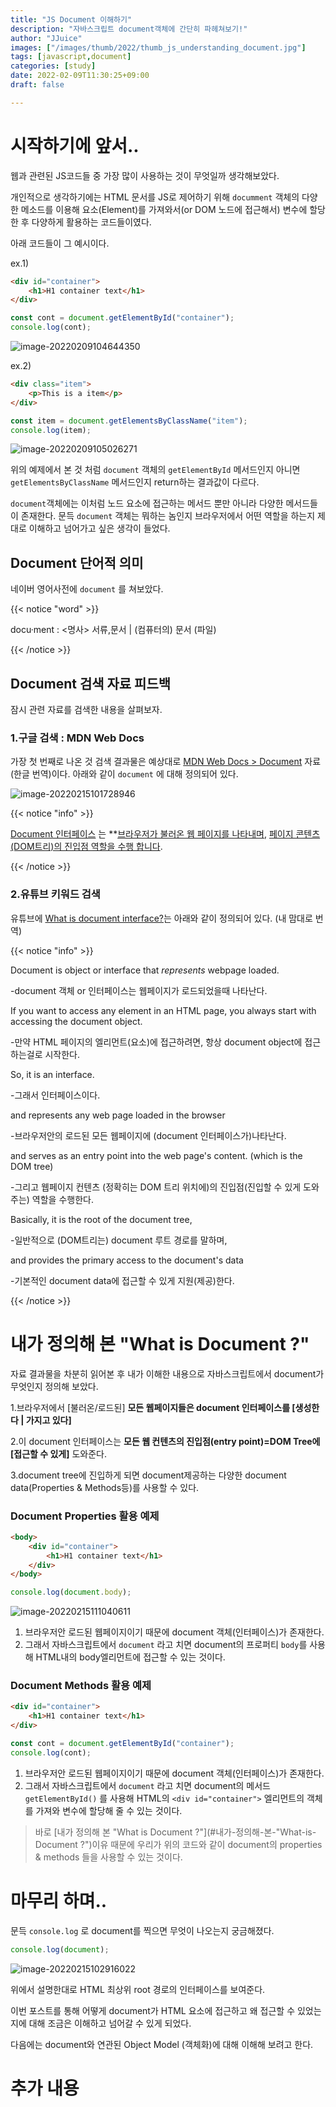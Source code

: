 ```yaml
---
title: "JS Document 이해하기"
description: "자바스크립트 document객체에 간단히 파헤쳐보기!"
author: "JJuice"
images: ["/images/thumb/2022/thumb_js_understanding_document.jpg"]
tags: [javascript,document]
categories: [study]
date: 2022-02-09T11:30:25+09:00
draft: false

---
```




# 시작하기에 앞서..

웹과 관련된 JS코드들 중 가장 많이 사용하는 것이 무엇일까 생각해보았다.

개인적으로 생각하기에는 HTML 문서를 JS로 제어하기 위해 `documment` 객체의 다양한 메소드를 이용해 요소(Element)를 가져와서(or DOM 노드에 접근해서) 변수에 할당한 후 다양하게 활용하는 코드들이였다.

아래 코드들이 그 예시이다.

ex.1)

```html
<div id="container">
	<h1>H1 container text</h1>
</div>
```

```js
const cont = document.getElementById("container");
console.log(cont);
```

![image-20220209104644350](https://raw.githubusercontent.com/JJuiceCode/blog.image.server/main/2022/image-20220209104644350.png)



ex.2)

```html
<div class="item">
	<p>This is a item</p>
</div>
```

```js
const item = document.getElementsByClassName("item");
console.log(item);
```

![image-20220209105026271](https://raw.githubusercontent.com/JJuiceCode/blog.image.server/main/2022/image-20220209105026271.png)



위의 예제에서 본 것 처럼 `document` 객체의 `getElementById` 메서드인지 아니면 `getElementsByClassName` 메서드인지 return하는 결과값이 다르다.

`document`객체에는 이처럼 노드 요소에 접근하는 메서드 뿐만 아니라 다양한 메서드들이 존재한다. 문득 `document` 객체는 뭐하는 놈인지 브라우저에서 어떤 역할을 하는지 제대로 이해하고 넘어가고 싶은 생각이 들었다.




## Document 단어적 의미

네이버 영어사전에 `document` 를 쳐보았다.

{{< notice "word" >}}

docu·ment : <명사> 서류,문서 | (컴퓨터의) 문서 (파일)

{{< /notice >}}



## Document 검색 자료 피드백

잠시 관련 자료를 검색한 내용을 살펴보자.

### 1.구글 검색 : MDN Web Docs

가장 첫 번째로 나온 것 검색 결과물은 예상대로 [MDN Web Docs > Document](https://developer.mozilla.org/ko/docs/Web/API/Document) 자료(한글 번역)이다. 아래와 같이 `document` 에 대해 정의되어 있다.

![image-20220215101728946](https://raw.githubusercontent.com/JJuiceCode/blog.image.server/main/2022/image-20220215101728946.png)

{{< notice "info" >}}

<u>Document 인터페이스</u> 는 **<u>브라우저가 불러온 웹 페이지를 나타내며</u>, <u>페이지 콘텐츠(DOM트리)의 진입점 역할을 수행 합니다</u>.

{{< /notice >}}



### 2.유튜브 키워드 검색

유튜브에 [What is document interface?](https://www.youtube.com/watch?v=EVNbGVMlANs&t=428s)는 아래와 같이 정의되어 있다. (내 맘대로 번역)

{{< notice "info" >}}

Document is object or interface that *represents* webpage loaded.

-document 객체 or 인터페이스는 웹페이지가 로드되었을때 나타난다.

If you want to access any element in an HTML page, you always start with accessing the document object.

-만약 HTML 페이지의 엘리먼트(요소)에 접근하려면, 항상 document object에 접근하는걸로 시작한다.

So, it is an interface.

-그래서 인터페이스이다.

and represents any web page loaded in the browser

-브라우저안의 로드된 모든 웹페이지에 (document 인터페이스가)나타난다.

and serves as an entry point into the web page's content. (which is the DOM tree)

-그리고 웹페이지 컨텐츠 (정확히는 DOM 트리 위치에)의 진입점(진입할 수 있게 도와주는) 역할을 수행한다.

Basically, it is the root of the document tree,

-일반적으로 (DOM트리는) document 루트 경로를 말하며,

and provides the primary access to the document's data

-기본적인 document data에 접근할 수 있게 지원(제공)한다.

{{< /notice >}}





# 내가 정의해 본 "What is Document ?"

자료 결과물을 차분히 읽어본 후 내가 이해한 내용으로 자바스크립트에서 document가 무엇인지 정의해 보았다.

1.브라우저에서 [불러온/로드된] **모든 웹페이지들은 document 인터페이스를 [생성한다 | 가지고 있다]**

2.이 document 인터페이스는 **모든 웹 컨텐츠의 진입점(entry point)=DOM Tree에 [접근할 수 있게]** 도와준다.

3.document tree에 진입하게 되면 document제공하는 다양한 document data(Properties & Methods등)를 사용할 수 있다.





### Document Properties 활용 예제

```html
<body>
	<div id="container">
		<h1>H1 container text</h1>
	</div>
</body>
```

```js
console.log(document.body);
```

![image-20220215111040611](https://raw.githubusercontent.com/JJuiceCode/blog.image.server/main/2022/image-20220215111040611.png)

1. 브라우저안 로드된 웹페이지이기 때문에 document 객체(인터페이스)가 존재한다.
2. 그래서 자바스크립트에서 `document` 라고 치면 document의 프로퍼티 `body`를 사용해  HTML내의 body엘리먼트에 접근할 수 있는 것이다.

### Document Methods 활용 예제

```html
<div id="container">
	<h1>H1 container text</h1>
</div>
```

```js
const cont = document.getElementById("container");
console.log(cont);
```

1. 브라우저안 로드된 웹페이지이기 때문에 document 객체(인터페이스)가 존재한다.
2. 그래서 자바스크립트에서 `document` 라고 치면 document의 메서드 `getElementById()` 를 사용해 HTML의 `<div id="container">` 엘리먼트의 객체를 가져와 변수에 할당해 줄 수 있는 것이다.



> 바로 [내가 정의해 본 "What is Document ?"](#내가-정의해-본-"What-is-Document ?")이유 때문에 우리가 위의 코드와 같이 document의 properties & methods 들을 사용할 수 있는 것이다.





# 마무리 하며..

문득 `console.log` 로 document를 찍으면 무엇이 나오는지 궁금해졌다.

```js
console.log(document);
```

![image-20220215102916022](https://raw.githubusercontent.com/JJuiceCode/blog.image.server/main/2022/image-20220215102916022.png)

위에서 설명한대로 HTML 최상위 root 경로의 인터페이스를 보여준다.

이번 포스트를 통해 어떻게 document가  HTML 요소에 접근하고 왜 접근할 수 있었는지에 대해 조금은 이해하고 넘어갈 수 있게 되었다.

다음에는 document와 연관된 Object Model (객체화)에 대해 이해해 보려고 한다.



# 추가 내용